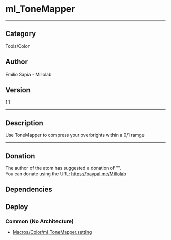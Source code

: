 # ml_ToneMapper
___

## Category
Tools/Color

## Author
Emilio Sapia - Millolab

## Version
1.1

___

## Description
<p>Use ToneMapper to compress your overbrights within a 0/1 ramge</p>

___

## Donation
The author of the atom has suggested a donation of "".  
You can donate using the URL: <a href="https://paypal.me/Millolab" class="button">https://paypal.me/Millolab</a>
## Dependencies

## Deploy

### Common (No Architecture)

<ul>
<li><a href="https://gitlab.com/WeSuckLess/Reactor/-/blob/master/Atoms/com.Millolab.ml_ToneMapper/Macros/Color/ml_ToneMapper.setting?ref_type=heads">Macros/Color/ml_ToneMapper.setting</a></li>
</ul>
